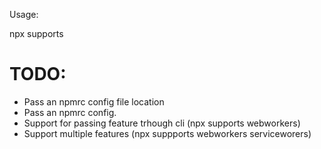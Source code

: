 Usage:

npx supports

# TODO:

- Pass an npmrc config file location
- Pass an npmrc config.
- Support for passing feature trhough cli (npx supports webworkers)
- Support multiple features (npx suppports webworkers serviceworers)
